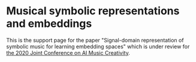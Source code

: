 # Musical symbolic representations and embeddings

This is the support page for the paper "Signal-domain representation of symbolic music for learning embedding spaces" which is under review for [the 2020 Joint Conference on AI Music Creativity](https://boblsturm.github.io/aimusic2020/).
